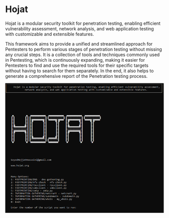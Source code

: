 # Hojat
Hojat is a modular security toolkit for penetration testing, enabling efficient vulnerability assessment, network analysis, and web application testing with customizable and extensible features.

This framework aims to provide a unified and streamlined approach for Pentesters to perform various stages of penetration testing without missing any crucial steps. It is a collection of tools and techniques commonly used in Pentesting, which is continuously expanding, making it easier for Pentesters to find and use the required tools for their specific targets without having to search for them separately. In the end, it also helps to generate a comprehensive report of the Penetration testing process.

![Screenshot](screenshot.png)
